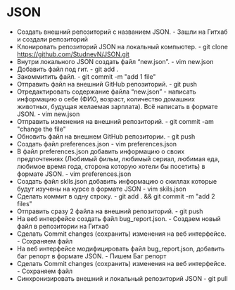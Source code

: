 # JSON
- Создать внешний репозиторий c названием JSON. - Зашли на Гитхаб и создали репозиторий
- Клонировать репозиторий JSON на локальный компьютер. - git clone https://github.com/StudnevN/JSON.git
- Внутри локального JSON создать файл “new.json”. - vim new.json
- Добавить файл под гит. - git add .
- Закоммитить файл. - git commit -m "add 1 file"
- Отправить файл на внешний GitHub репозиторий. - git push
- Отредактировать содержание файла “new.json” - написать информацию о себе (ФИО, возраст, количество домашних животных, будущая желаемая зарплата). Всё написать в формате JSON. - vim new.json
- Отправить изменения на внешний репозиторий. - git commit -am "change the file"
- Обновить файл на внешнем GitHub репозитории. - git push
- Создать файл preferences.json - vim preferences.json
- В файл preferences.json добавить информацию о своих предпочтениях (Любимый фильм, любимый сериал, любимая еда, любимое время года, сторона которую хотели бы посетить) в формате JSON. - vim preferences.json
- Создать файл sklls.json добавить информацию о скиллах которые будут изучены на курсе в формате JSON -  vim skils.json
- Сделать коммит в одну строку. - git add . && git commit -m "add 2 files"
- Отправить сразу 2 файла на внешний репозиторий. - git push
- На веб интерфейсе создать файл bug_report.json. - Создаем новый файл в репозитории на Гитхаб
- Сделать Commit changes (сохранить) изменения на веб интерфейсе. - Сохраняем файл
- На веб интерфейсе модифицировать файл bug_report.json, добавить баг репорт в формате JSON. - Пишем Баг репорт
- Сделать Commit changes (сохранить) изменения на веб интерфейсе. - Сохраняем файл
- Синхронизировать внешний и локальный репозиторий JSON - git pull
